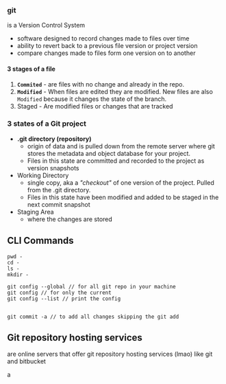 ### git

is a Version Control System
- software designed to record changes made to files over time
- ability to revert back to a previous file version or project version
- compare changes made to files form one version on to another

#### 3 stages of a file
1. **`Commited`** - are files with no change and already in the repo.
2. **`Modified`** - When files are edited they are modified. New files are also `Modified` because it changes the state of the branch. 
3. Staged - Are modified files or changes that are tracked

### 3 states of a Git project
- **.git directory (repository)** 
    - origin of data and is pulled down from the remote server where git stores the metadata and object database for your project.
    - Files in this state are committed and recorded to the project as version snapshots
- Working Directory
    - single copy, aka a *"checkout"* of one version of the project. Pulled from the .git directory. 
    - Files in this state have been modified and added to be staged in the next commit snapshot
- Staging Area 
    - where the changes are stored


## CLI Commands
```
pwd -
cd -
ls -
mkdir -

git config --global // for all git repo in your machine
git config // for only the current
git config --list // print the config


git commit -a // to add all changes skipping the git add
```

## Git repository hosting services
are online servers that offer git repository hosting services (lmao) like git and bitbucket

a